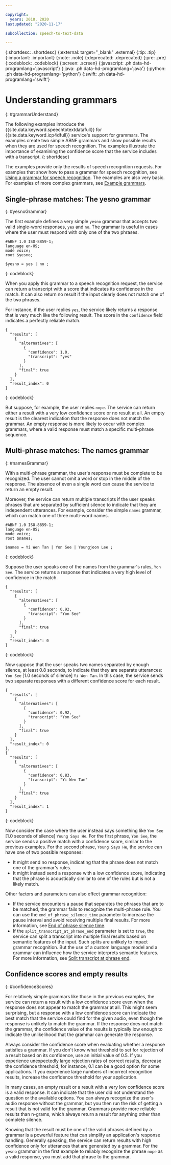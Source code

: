 ```yaml
---

copyright:
  years: 2018, 2020
lastupdated: "2020-11-17"

subcollection: speech-to-text-data

---
```


{:shortdesc: .shortdesc}
{:external: target="_blank" .external}
{:tip: .tip}
{:important: .important}
{:note: .note}
{:deprecated: .deprecated}
{:pre: .pre}
{:codeblock: .codeblock}
{:screen: .screen}
{:javascript: .ph data-hd-programlang='javascript'}
{:java: .ph data-hd-programlang='java'}
{:python: .ph data-hd-programlang='python'}
{:swift: .ph data-hd-programlang='swift'}

# Understanding grammars
{: #grammarUnderstand}

The following examples introduce the {{site.data.keyword.speechtotextdatafull}} for {{site.data.keyword.icp4dfull}} service's support for grammars. The examples create two simple ABNF grammars and show possible results when they are used for speech recognition. The examples illustrate the importance of examining the confidence score that the service includes with a transcript.
{: shortdesc}

The examples provide only the results of speech recognition requests. For examples that show how to pass a grammar for speech recognition, see [Using a grammar for speech recognition](/docs/speech-to-text-data?topic=speech-to-text-data-grammarUse). The examples are also very basic. For examples of more complex grammars, see [Example grammars](/docs/speech-to-text-data?topic=speech-to-text-data-grammarExamples).

## Single-phrase matches: The yesno grammar
{: #yesnoGrammar}

The first example defines a very simple `yesno` grammar that accepts two valid single-word responses, `yes` and `no`. The grammar is useful in cases where the user must respond with only one of the two phrases.

```
#ABNF 1.0 ISO-8859-1;
language en-US;
mode voice;
root $yesno;

$yesno = yes | no ;
```
{: codeblock}

When you apply this grammar to a speech recognition request, the service can return a transcript with a score that indicates its confidence in the match. It can also return no result if the input clearly does not match one of the two phrases.

For instance, if the user replies `yes`, the service likely returns a response that is very much like the following result. The score in the `confidence` field indicates a perfectly reliable match.

```
{
  "results": [
    {
      "alternatives": [
        {
          "confidence": 1.0,
          "transcript": "yes"
        }
      ],
      "final": true
    }
  ],
  "result_index": 0
}
```
{: codeblock}

But suppose, for example, the user replies `nope`. The service can return either a result with a very low confidence score or no result at all. An empty result is the clearest indication that the response does not match the grammar. An empty response is more likely to occur with complex grammars, where a valid response must match a specific multi-phrase sequence.

## Multi-phrase matches: The names grammar
{: #namesGrammar}

With a multi-phrase grammar, the user's response must be complete to be recognized. The user cannot omit a word or stop in the middle of the response. The absence of even a single word can cause the service to return an empty result.

Moreover, the service can return multiple transcripts if the user speaks phrases that are separated by sufficient silence to indicate that they are independent utterances. For example, consider the simple `names` grammar, which can match one of three multi-word names.

```
#ABNF 1.0 ISO-8859-1;
language en-US;
mode voice;
root $names;

$names = Yi Wen Tan | Yon See | Youngjoon Lee ;
```
{: codeblock}

Suppose the user speaks one of the names from the grammar's rules, `Yon See`. The service returns a response that indicates a very high level of confidence in the match.

```
{
  "results": [
    {
      "alternatives": [
        {
          "confidence": 0.92,
          "transcript": "Yon See"
        }
      ],
      "final": true
    }
  ],
  "result_index": 0
}
```
{: codeblock}

Now suppose that the user speaks two names separated by enough silence, at least 0.8 seconds, to indicate that they are separate utterances: `Yon See` [1.0 seconds of silence] `Yi Wen Tan`. In this case, the service sends two separate responses with a different confidence score for each result.

```
{
  "results": [
    {
      "alternatives": [
        {
          "confidence": 0.92,
          "transcript": "Yon See"
        }
      ],
      "final": true
    }
  ],
  "result_index": 0
},
{
  "results": [
    {
      "alternatives": [
        {
          "confidence": 0.83,
          "transcript": "Yi Wen Tan"
        }
      ],
      "final": true
    }
  ],
  "result_index": 1
}
```
{: codeblock}

Now consider the case where the user instead says something like `Yon See` [1.0 seconds of silence] `Young Says He`. For the first phrase, `Yon See`, the service sends a positive match with a confidence score, similar to the previous examples. For the second phrase, `Young Says He`, the service can have one of two possible responses:

-   It might send no response, indicating that the phrase does not match one of the grammar's rules.
-   It might instead send a response with a low confidence score, indicating that the phrase is acoustically similar to one of the rules but is not a likely match.

Other factors and parameters can also effect grammar recognition:

-   If the service encounters a pause that separates the phrases that are to be matched, the grammar fails to recognize the multi-phrase rule. You can use the `end_of_phrase_silence_time` parameter to increase the pause interval and avoid receiving multiple final results. For more information, see [End of phrase silence time](/docs/speech-to-text-data?topic=speech-to-text-data-output#silence_time).
-   If the `split_transcript_at_phrase_end` parameter is set to `true`, the service can split a transcript into multiple final results based on semantic features of the input. Such splits are unlikely to impact grammar recognition. But the use of a custom language model and a grammar can influence how the service interprets semantic features. For more information, see [Split transcript at phrase end](/docs/speech-to-text-data?topic=speech-to-text-data-output#split_transcript).

## Confidence scores and empty results
{: #confidenceScores}

For relatively simple grammars like those in the previous examples, the service can return a result with a low confidence score even when the response does not appear to match the grammar at all. This might seem surprising, but a response with a low confidence score can indicate the best match that the service could find for the given audio, even though the response is unlikely to match the grammar. If the response does not match the grammar, the confidence value of the results is typically low enough to indicate the unlikelihood that the grammar can generate the response.

Always consider the confidence score when evaluating whether a response satisfies a grammar. If you don't know what threshold to set for rejection of a result based on its confidence, use an initial value of 0.5. If you experience unexpectedly large rejection rates of correct results, decrease the confidence threshold; for instance, 0.1 can be a good option for some applications. If you experience large numbers of incorrect recognition results, increase the confidence threshold for your application.

In many cases, an empty result or a result with a very low confidence score is a valid response. It can indicate that the user did not understand the question or the available options. You can always recognize the user's audio response without the grammar, but you then run the risk of getting a result that is not valid for the grammar. Grammars provide more reliable results than n-grams, which always return a result for anything other than complete silence.

Knowing that the result must be one of the valid phrases defined by a grammar is a powerful feature that can simplify an application's response handling. Generally speaking, the service can return results with high confidence only for utterances that are generated by a grammar. For the `yesno` grammar in the first example to reliably recognize the phrase `nope` as a valid response, you must add that phrase to the grammar.
